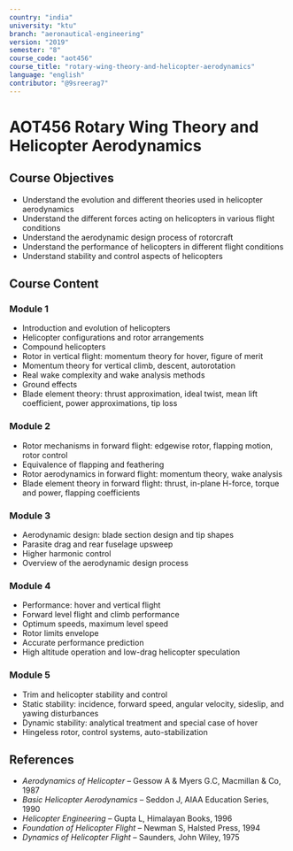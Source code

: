 ```yaml
---
country: "india"
university: "ktu"
branch: "aeronautical-engineering"
version: "2019"
semester: "8"
course_code: "aot456"
course_title: "rotary-wing-theory-and-helicopter-aerodynamics"
language: "english"
contributor: "@9sreerag7"
---
```


# AOT456 Rotary Wing Theory and Helicopter Aerodynamics

## Course Objectives

- Understand the evolution and different theories used in helicopter aerodynamics  
- Understand the different forces acting on helicopters in various flight conditions  
- Understand the aerodynamic design process of rotorcraft  
- Understand the performance of helicopters in different flight conditions  
- Understand stability and control aspects of helicopters  

## Course Content

### Module 1

- Introduction and evolution of helicopters  
- Helicopter configurations and rotor arrangements  
- Compound helicopters  
- Rotor in vertical flight: momentum theory for hover, figure of merit  
- Momentum theory for vertical climb, descent, autorotation  
- Real wake complexity and wake analysis methods  
- Ground effects  
- Blade element theory: thrust approximation, ideal twist, mean lift coefficient, power approximations, tip loss  

### Module 2

- Rotor mechanisms in forward flight: edgewise rotor, flapping motion, rotor control  
- Equivalence of flapping and feathering  
- Rotor aerodynamics in forward flight: momentum theory, wake analysis  
- Blade element theory in forward flight: thrust, in-plane H-force, torque and power, flapping coefficients  

### Module 3

- Aerodynamic design: blade section design and tip shapes  
- Parasite drag and rear fuselage upsweep  
- Higher harmonic control  
- Overview of the aerodynamic design process  

### Module 4

- Performance: hover and vertical flight  
- Forward level flight and climb performance  
- Optimum speeds, maximum level speed  
- Rotor limits envelope  
- Accurate performance prediction  
- High altitude operation and low-drag helicopter speculation  

### Module 5

- Trim and helicopter stability and control  
- Static stability: incidence, forward speed, angular velocity, sideslip, and yawing disturbances  
- Dynamic stability: analytical treatment and special case of hover  
- Hingeless rotor, control systems, auto-stabilization  

## References

- *Aerodynamics of Helicopter* – Gessow A & Myers G.C, Macmillan & Co, 1987  
- *Basic Helicopter Aerodynamics* – Seddon J, AIAA Education Series, 1990  
- *Helicopter Engineering* – Gupta L, Himalayan Books, 1996  
- *Foundation of Helicopter Flight* – Newman S, Halsted Press, 1994  
- *Dynamics of Helicopter Flight* – Saunders, John Wiley, 1975  
